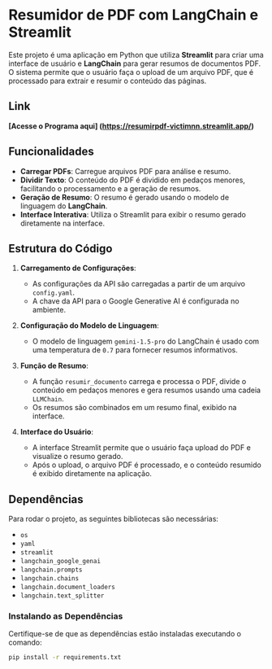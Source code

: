 # Resumidor de PDF com LangChain e Streamlit

Este projeto é uma aplicação em Python que utiliza **Streamlit** para criar uma interface de usuário e **LangChain** para gerar resumos de documentos PDF. O sistema permite que o usuário faça o upload de um arquivo PDF, que é processado para extrair e resumir o conteúdo das páginas.

## Link
**[Acesse o Programa aqui] (https://resumirpdf-victimnn.streamlit.app/)**

## Funcionalidades

- **Carregar PDFs**: Carregue arquivos PDF para análise e resumo.
- **Dividir Texto**: O conteúdo do PDF é dividido em pedaços menores, facilitando o processamento e a geração de resumos.
- **Geração de Resumo**: O resumo é gerado usando o modelo de linguagem do **LangChain**.
- **Interface Interativa**: Utiliza o Streamlit para exibir o resumo gerado diretamente na interface.

## Estrutura do Código

1. **Carregamento de Configurações**:
   - As configurações da API são carregadas a partir de um arquivo `config.yaml`.
   - A chave da API para o Google Generative AI é configurada no ambiente.

2. **Configuração do Modelo de Linguagem**:
   - O modelo de linguagem `gemini-1.5-pro` do LangChain é usado com uma temperatura de `0.7` para fornecer resumos informativos.

3. **Função de Resumo**:
   - A função `resumir_documento` carrega e processa o PDF, divide o conteúdo em pedaços menores e gera resumos usando uma cadeia `LLMChain`.
   - Os resumos são combinados em um resumo final, exibido na interface.

4. **Interface do Usuário**:
   - A interface Streamlit permite que o usuário faça upload do PDF e visualize o resumo gerado.
   - Após o upload, o arquivo PDF é processado, e o conteúdo resumido é exibido diretamente na aplicação.

## Dependências

Para rodar o projeto, as seguintes bibliotecas são necessárias:

- `os`
- `yaml`
- `streamlit`
- `langchain_google_genai`
- `langchain.prompts`
- `langchain.chains`
- `langchain.document_loaders`
- `langchain.text_splitter`

### Instalando as Dependências

Certifique-se de que as dependências estão instaladas executando o comando:

```bash
pip install -r requirements.txt
